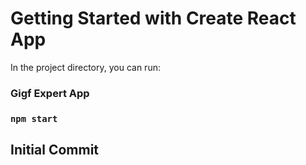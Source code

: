 # Getting Started with Create React App

In the project directory, you can run:

### Gigf Expert App

### `npm start`


## Initial Commit